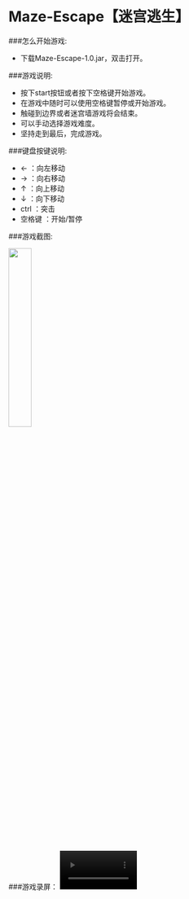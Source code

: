# Maze-Escape【迷宫逃生】
    
###怎么开始游戏:
* 下载Maze-Escape-1.0.jar，双击打开。

###游戏说明:
* 按下start按钮或者按下空格键开始游戏。
* 在游戏中随时可以使用空格键暂停或开始游戏。
* 触碰到边界或者迷宫墙游戏将会结束。
* 可以手动选择游戏难度。
* 坚持走到最后，完成游戏。

###键盘按键说明:
* ←       ：向左移动
* →       ：向右移动
* ↑       ：向上移动
* ↓       ：向下移动
* ctrl    ：突击
* 空格键   ：开始/暂停


###游戏截图:

<img src="https://cdn.nlark.com/yuque/0/2021/png/379666/1627384482533-f65d3af2-13a9-4a7e-8710-6bb75a52d528.png" width="30%">

###游戏录屏：
<video src="https://github.com/aiunng/Maze-Escape/blob/def8ab6ae182e1a727b08c37f6af52486dd3bee6/%E5%B1%8F%E5%B9%95%E5%BD%95%E5%88%B62021-08-01%20%E4%B8%8A%E5%8D%8810.45.49.mov" controls="controls" width="30%">您的浏览器不支持播放该视频！</video>
